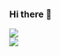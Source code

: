 ### Hi there 👋
![](https://komarev.com/ghpvc/?username=MaximKurbanov&color=green&style=plastic&color=47d1b1)\
![](https://github-readme-stats.vercel.app/api?username=MaximKurbanov&show_icons=true&theme=default#gh-light-mode-only)
<!--
**MaximKurbanov/MaximKurbanov** is a ✨ _special_ ✨ repository because its `README.md` (this file) appears on your GitHub profile.

Here are some ideas to get you started:

- 🔭 I’m currently working on ...
- 🌱 I’m currently learning ...
- 👯 I’m looking to collaborate on ...
- 🤔 I’m looking for help with ...
- 💬 Ask me about ...
- 📫 How to reach me: ...
- 😄 Pronouns: ...
- ⚡ Fun fact: ...
-->
